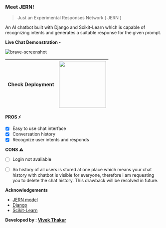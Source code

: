 ### Meet JERN!

> Just an Experimental Responses Network ( JERN )

An AI chatbot built with Django and Scikit-Learn which is capable of recognizing intents and generates a suitable response for the given prompt.

**Live Chat Demonstration -**

<img src="https://i.ibb.co/qpwdTrg/brave-screenshot.png" alt="brave-screenshot" border="0">



|Check Deployment|<a href='https://jern.onrender.com'><img width='150px' src='https://render.com/images/deploy-to-render-button.svg'/></a>|
|---|---|

**PROS ⚡**
- [x] Easy to use chat interface
- [x] Conversation history
- [x] Recognize user intents and responds

**CONS ⚠️**

- [ ] Login not avaliable
- [ ] So history of all users is stored at one place which means your chat history with chatbot is visible for everyone, therefore i am requesting you to delete the chat history. This drawback will be resolved in future.


**Acknowledgements**

- [JERN model](https://github.com/vivek09thakur/JERN)
- [Django](https://www.djangoproject.com/start/)
- [Scikit-Learn](https://scikit-learn.org/stable/)

**Developed by : [Vivek Thakur](https://www.github.com/vivek09thakur/)**
